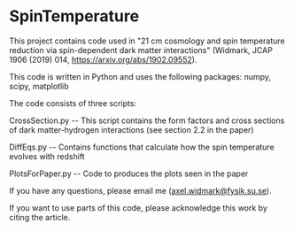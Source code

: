 # SpinTemperature

This project contains code used in "21 cm cosmology and spin temperature reduction via spin-dependent dark matter interactions"
(Widmark, JCAP 1906 (2019) 014, https://arxiv.org/abs/1902.09552).

This code is written in Python and uses the following packages: numpy, scipy, matplotlib

The code consists of three scripts:

CrossSection.py -- This script contains the form factors and cross sections of dark matter-hydrogen interactions (see section 2.2 in the paper)

DiffEqs.py -- Contains functions that calculate how the spin temperature evolves with redshift

PlotsForPaper.py -- Code to produces the plots seen in the paper

If you have any questions, please email me (axel.widmark@fysik.su.se).

If you want to use parts of this code, please acknowledge this work by citing the article.
